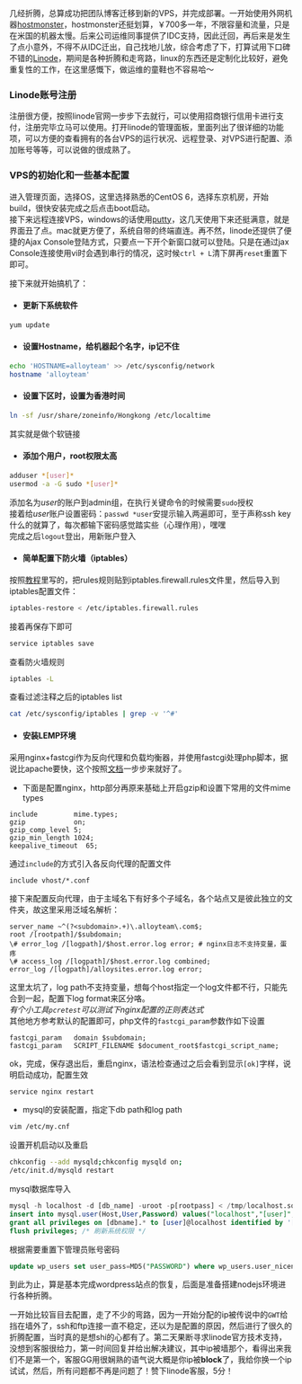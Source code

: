 几经折腾，总算成功把团队博客迁移到新的VPS，并完成部署。一开始使用外网机器[hostmonster](hostmonster.com)，hostmonster还挺划算，￥700多一年，不限容量和流量，只是在米国的机器太慢。后来公司运维同事提供了IDC支持，因此迁回，再后来是发生了点小意外，不得不从IDC迁出，自己找地儿放，综合考虑了下，打算试用下口碑不错的[Linode](https://www.linode.com/)，期间是各种折腾和走弯路，linux的东西还是定制化比较好，避免重复性的工作，在这里感慨下，做运维的童鞋也不容易哈～  

### Linode账号注册

注册很方便，按照linode官网一步步下去就行，可以使用招商银行信用卡进行支付，注册完毕立马可以使用。打开linode的管理面板，里面列出了很详细的功能项，可以方便的查看拥有的各台VPS的运行状况、远程登录、对VPS进行配置、添加账号等等，可以说做的很成熟了。

### VPS的初始化和一些基本配置

进入管理页面，选择OS，这里选择熟悉的CentOS 6，选择东京机房，开始build，很快安装完成之后点击boot启动。  
接下来远程连接VPS，windows的话使用[putty](http://www.chiark.greenend.org.uk/~sgtatham/putty/download.html)，这几天使用下来还挺满意，就是界面丑了点。mac就更方便了，系统自带的终端直连。再不然，linode还提供了便捷的Ajax Console登陆方式，只要点一下开个新窗口就可以登陆。只是在通过jax Console连接使用vi时会遇到串行的情况，这时候`ctrl + L`清下屏再`reset`重置下即可。  

接下来就开始搞机了：

* #### 更新下系统软件
``` bash
yum update
```

* #### 设置Hostname，给机器起个名字，ip记不住
``` bash
echo 'HOSTNAME=alloyteam' >> /etc/sysconfig/network
hostname 'alloyteam'
```

* #### 设置下区时，设置为香港时间
``` bash
ln -sf /usr/share/zoneinfo/Hongkong /etc/localtime
```
其实就是做个软链接

* #### 添加个用户，root权限太高
``` bash
adduser *[user]*
usermod -a -G sudo *[user]*
```
添加名为*user*的账户到admin组，在执行关键命令的时候需要`sudo`授权  
接着给*user*账户设置密码：`passwd *user`安提示输入两遍即可，至于声称ssh key什么的就算了，每次都输下密码感觉踏实些（心理作用），嘿嘿  
完成之后`logout`登出，用新账户登入

* #### 简单配置下防火墙（iptables）
按照[教程](https://library.linode.com/securing-your-server)里写的，把rules规则贴到iptables.firewall.rules文件里，然后导入到iptables配置文件：
``` bash
iptables-restore < /etc/iptables.firewall.rules
```
接着再保存下即可
``` bash
service iptables save
```
查看防火墙规则
``` bash
iptables -L
```
查看过滤注释之后的iptables list
``` bash
cat /etc/sysconfig/iptables | grep -v '^#'
```

* #### 安装LEMP环境
采用nginx+fastcgi作为反向代理和负载均衡器，并使用fastcgi处理php脚本，据说比apache要快，这个按照[文档](https://library.linode.com/lemp-guides/centos-6)一步步来就好了。  

* 下面是配置nginx，http部分再原来基础上开启gzip和设置下常用的文件mime types
``` nginx
include         mime.types;
gzip            on;
gzip_comp_level 5;
gzip_min_length 1024;
keepalive_timeout  65;
```
通过`include`的方式引入各反向代理的配置文件
``` nginx
include vhost/*.conf
```
接下来配置反向代理，由于主域名下有好多个子域名，各个站点又是彼此独立的文件夹，故这里采用泛域名解析：
``` nginx
server_name ~^(?<subdomain>.+)\.alloyteam\.com$;
root /[rootpath]/$subdomain;
\# error_log /[logpath]/$host.error.log error; # nginx日志不支持变量，蛋疼
\# access_log /[logpath]/$host.error.log combined;
error_log /[logpath]/alloysites.error.log error;
```
这里太坑了，log path不支持变量，想每个host指定一个log文件都不行，只能先合到一起，配置下log format来区分咯。    
*有个小工具`pcretest`可以测试下nginx配置的正则表达式*  
其他地方参考默认的配置即可，php文件的`fastcgi_param`参数作如下设置
``` nginx
fastcgi_param   domain $subdomain;
fastcgi_param   SCRIPT_FILENAME $document_root$fastcgi_script_name;
```
ok，完成，保存退出后，重启nginx，语法检查通过之后会看到显示`[ok]`字样，说明启动成功，配置生效
``` bash
service nginx restart
```

* mysql的安装配置，指定下db path和log path
``` bash
vim /etc/my.cnf
```
设置开机启动以及重启
``` bash
chkconfig --add mysqld;chkconfig mysqld on;
/etc/init.d/mysqld restart
```
mysql数据库导入
``` sql
mysql -h localhost -d [db_name] -uroot -p[rootpass] < /tmp/localhost.sql --default-character-set=utf8; /* 导入sql */
insert into mysql.user(Host,User,Password) values("localhost","[user]",password("[pass])); /* 新建用户 */
grant all privileges on [dbname].* to [user]@localhost identified by '[pass]'; /* 分配权限 */
flush privileges; /* 刷新系统权限 */
```
根据需要重置下管理员账号密码
``` sql
update wp_users set user_pass=MD5("PASSWORD") where wp_users.user_nicename='[user]';
```

到此为止，算是基本完成wordpress站点的恢复，后面是准备搭建nodejs环境进行各种折腾。  

一开始比较盲目去配置，走了不少的弯路，因为一开始分配的ip被传说中的`GWT`给挡在墙外了，ssh和ftp连接一直不稳定，还以为是配置的原因，然后进行了很久的折腾配置，当时真的是想shi的心都有了。第二天果断寻求linode官方技术支持，没想到客服很给力，第一时间回复并给出解决建议，其中ip被墙那个，看得出来我们不是第一个，客服GG用很娴熟的语气说大概是你ip被**block**了，我给你换一个ip试试，然后，所有问题都不再是问题了！赞下linode客服，5分！  
